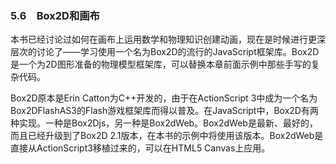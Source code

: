 ### 5.6　Box2D和画布

本书已经讨论过如何在画布上运用数学和物理知识创建动画，现在是时候进行更深层次的讨论了——学习使用一个名为Box2D的流行的JavaScript框架库。Box2D是一个为2D图形准备的物理模型框架库，可以替换本章前面示例中那些手写的复杂代码。

Box2D原本是Erin Catton为C++开发的，由于在ActionScript 3中成为一个名为Box2DFlashAS3的Flash游戏框架库而得以普及。在JavaScript中，Box2D有两种实现。一种是Box2Djs，另一种是Box2dWeb。Box2dWeb是最新、最好的，而且已经升级到了Box2D 2.1版本，在本书的示例中将使用该版本。Box2dWeb是直接从ActionScript3移植过来的，可以在HTML5 Canvas上应用。

